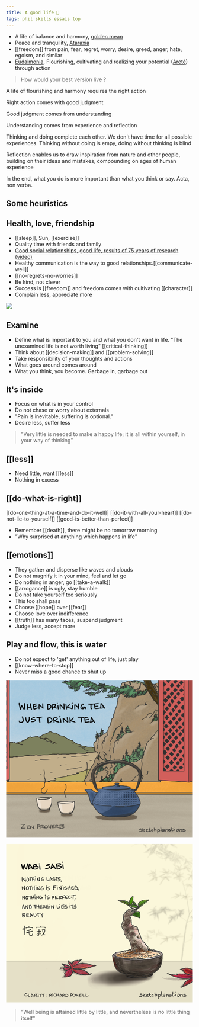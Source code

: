 ```yaml
---
title: A good life 🌱 
tags: phil skills essais top 
---
```


* A life of balance and harmony, [golden mean](https://en.wikipedia.org/wiki/Golden_mean_(philosophy))
* Peace and tranquility, [Ataraxia](https://en.wikipedia.org/wiki/Ataraxia)  
* [[freedom]] from pain, fear, regret, worry, desire, greed, anger, hate, egoism, and similar
* [Eudaimonia](https://en.wikipedia.org/wiki/Eudaimonia), Flourishing, cultivating and realizing your potential ([Areté](https://en.wikipedia.org/wiki/Arete)) through action


> How would your best version live ? 

A life of flourishing and harmony requires the right action

Right action comes with good judgment 

Good judgment comes from understanding 

Understanding comes from experience and reflection

Thinking and doing complete each other. 
We don't have time for all possible experiences. 
Thinking without doing is empy, doing without thinking is blind 

Reflection enables us to draw inspiration from nature and other people, building on their ideas and mistakes, compounding on ages of human experience 

In the end, what you do is more important than what you think or say. Acta, non verba. 

## Some heuristics

## Health, love, friendship

* [[sleep]], Sun, [[exercise]]
* Quality time with friends and family
* [Good social relationships, good life, results of 75 years of research (video)](https://youtu.be/8KkKuTCFvzI?list=FLwnL1ngkxfNFBPIXpHm2A2A…)
* Healthy communication is the way to good relationships.[[communicate-well]] 
* [[no-regrets-no-worries]]
* Be kind, not clever
* Success is [[freedom]] and freedom comes with cultivating [[character]] 
* Complain less, appreciate more

![](/static/img/notice-when-you-are-happy.png)


## Examine 

* Define what is important to you and what you don't want in life. "The unexamined life is not worth living" [[critical-thinking]] 
* Think about [[decision-making]] and [[problem-solving]]
* Take responsibility of your thoughts and actions 
* What goes around comes around 
* What you think, you become. Garbage in, garbage out 

## It's inside

* Focus on what is in your control
* Do not chase or worry about externals 
* "Pain is inevitable, suffering is optional." 
* Desire less, suffer less 

> "Very little is needed to make a happy life; 
> it is all within yourself, in your way of thinking"

## [[less]]
* Need little, want [[less]]
* Nothing in excess 


## [[do-what-is-right]]
[[do-one-thing-at-a-time-and-do-it-well]]
[[do-it-with-all-your-heart]]
[[do-not-lie-to-yourself]]
[[good-is-better-than-perfect]]
* Remember [[death]], there might be no tomorrow morning  
* "Why surprised at anything which happens in life"

## [[emotions]] 
* They gather and disperse like waves and clouds 
* Do not magnify it in your mind, feel and let go
* Do nothing in anger, go [[take-a-walk]] 
* [[arrogance]] is ugly, stay humble 
* Do not take yourself too seriously 
* This too shall pass 
* Choose [[hope]] over [[fear]]
* Choose love over indifference 
* [[truth]] has many faces, suspend judgment 
* Judge less, accept more

## Play and flow, this is water 
* Do not expect to 'get' anything out of life, just play  
* [[know-where-to-stop]]
* Never miss a good chance to shut up

![](/static/img/just-do-one-thing.png)

![](/static/img/wabi-sabi.png)

> "Well being is attained little by little, 
> and nevertheless is no little thing itself"  